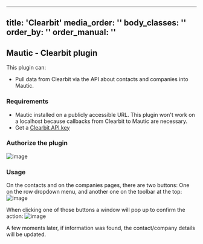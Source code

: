 ---
title: 'Clearbit'
media_order: ''
body_classes: ''
order_by: ''
order_manual: ''
----------------------

## Mautic - Clearbit plugin

This plugin can:

- Pull data from Clearbit via the API about contacts and companies into Mautic.

### Requirements

- Mautic installed on a publicly accessible URL. This plugin won't work on a localhost because callbacks from Clearbit to Mautic are necessary.
- Get a [Clearbit API key](https://dashboard.clearbit.com/signup)

### Authorize the plugin
![image](https://cloud.githubusercontent.com/assets/2924026/20487375/ad68a34a-afc8-11e6-8c49-776579476817.png)

### Usage
On the contacts and on the companies pages, there are two buttons: One on the row dropdown menu, and another one on the toolbar at the top:
![image](https://cloud.githubusercontent.com/assets/2924026/20488164/b0337e3a-afcb-11e6-8994-c213c9852632.png)

When clicking one of those buttons a window will pop up to confirm the action:
![image](https://cloud.githubusercontent.com/assets/2924026/20521597/8f7e8ec2-b071-11e6-99c2-590cb90c227f.png)

A few moments later, if information was found, the contact/company details will be updated.
